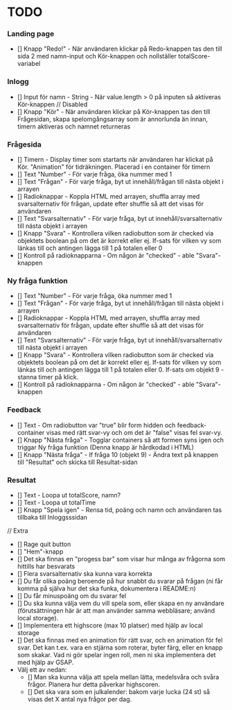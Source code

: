 # TODO

### Landing page

- [] Knapp "Redo!" - När användaren klickar på Redo-knappen tas den till sida 2 med namn-input och Kör-knappen och nollställer totalScore-variabel

### Inlogg

- [] Input för namn - String - När value.length > 0 på inputen så aktiveras Kör-knappen // Disabled
- [] Knapp "Kör" - När användaren klickar på Kör-knappen tas den till Frågesidan, skapa spelomgångsarray som är annorlunda än innan, timern aktiveras och namnet returneras

### Frågesida

- [] Timern - Display timer som startarts när användaren har klickat på Kör. "Animation" för tidräkningen. Placerad i en container för timern
- [] Text "Number" - För varje fråga, öka nummer med 1
- [] Text "Frågan" - För varje fråga, byt ut innehåll/frågan till nästa objekt i arrayen
- [] Radioknappar - Koppla HTML med arrayen, shuffla array med svarsalternativ för frågan, update efter shuffle så att det visas för användaren
- [] Text "Svarsalternativ" - För varje fråga, byt ut innehåll/svarsalternativ till nästa objekt i arrayen
- [] Knapp "Svara" - Kontrollera vilken radiobutton som är checked via objektets boolean på om det är korrekt eller ej. If-sats för vilken vy som länkas till och antingen lägga till 1 på totalen eller 0
- [] Kontroll på radioknapparna - Om någon är "checked" - able "Svara"-knappen

### Ny fråga funktion

- [] Text "Number" - För varje fråga, öka nummer med 1
- [] Text "Frågan" - För varje fråga, byt ut innehåll/frågan till nästa objekt i arrayen
- [] Radioknappar - Koppla HTML med arrayen, shuffla array med svarsalternativ för frågan, update efter shuffle så att det visas för användaren
- [] Text "Svarsalternativ" - För varje fråga, byt ut innehåll/svarsalternativ till nästa objekt i arrayen
- [] Knapp "Svara" - Kontrollera vilken radiobutton som är checked via objektets boolean på om det är korrekt eller ej. If-sats för vilken vy som länkas till och antingen lägga till 1 på totalen eller 0. If-sats om objekt 9 - stanna timer på klick.
- [] Kontroll på radioknapparna - Om någon är "checked" - able "Svara"-knappen

### Feedback

- [] Text - Om radiobutton var "true" blir form hidden och feedback-container visas med rätt svar-vy och om det är "false" visas fel svar-vy.
- [] Knapp "Nästa fråga" - Togglar containers så att formen syns igen och triggar Ny fråga funktion (Denna knapp är hårdkodad i HTML)
- [] Knapp "Nästa fråga" - If fråga 10 (objekt 9) - Ändra text på knappen till "Resultat" och skicka till Resultat-sidan

### Resultat

- [] Text - Loopa ut totalScore, namn?
- [] Text - Loopa ut totalTime
- [] Knapp "Spela igen" - Rensa tid, poäng och namn och användaren tas tillbaka till Inloggsssidan

// Extra

- [] Rage quit button
- [] "Hem"-knapp
- [] Det ska finnas en "progess bar" som visar hur många av frågorna som hittills har besvarats
- [] Flera svarsalternativ ska kunna vara korrekta
- [] Du får olika poäng beroende på hur snabbt du svarar på frågan (ni får komma på själva hur det ska funka, dokumentera i README:n)
- [] Du får minuspoäng om du svarar fel
- [] Du ska kunna välja vem du vill spela som, eller skapa en ny användare (förutsättningen här är att man använder samma webbläsare; använd local storage).
- [] Implementera ett highscore (max 10 platser) med hjälp av local storage
- [] Det ska finnas med en animation för rätt svar, och en animation för fel svar. Det kan t.ex. vara en stjärna som roterar, byter färg, eller en knapp som skakar. Vad ni gör spelar ingen roll, men ni ska implementera det med hjälp av GSAP.
- Välj ett av nedan:
  - [] Man ska kunna välja att spela mellan lätta, medelsvåra och svåra frågor. Planera hur detta påverkar highscoren.
  - [] Det ska vara som en julkalender: bakom varje lucka (24 st) så visas det X antal nya frågor per dag.